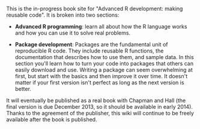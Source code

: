 This is the in-progress book site for "Advanced R development: making reusable code".  It is broken into two sections:

* __Advanced R programming__: learn all about how the R language works and how you can use it to solve real problems. 

* __Package development__: Packages are the fundamental unit of reproducible R code. They include reusable R functions, the documentation that describes how to use them, and sample data. In this section you'll learn how to turn your code into packages that others can easily download and use. Writing a package can seem overwhelming at first, but start with the basics and then improve it over time. It doesn't matter if your first version isn't perfect as long as the next version is better.
 
It will eventually be published as a real book with Chapman and Hall (the final version is due December 2013, so it should be available in early 2014). Thanks to the agreement of the publisher, this wiki will continue to be freely available after the book is published.
